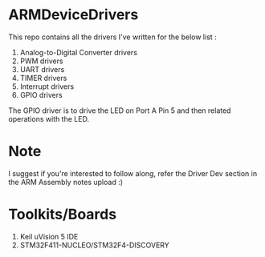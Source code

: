 # ARMDeviceDrivers


This repo contains all the drivers I've written for the below list :

1) Analog-to-Digital Converter drivers
2) PWM drivers 
3) UART drivers 
4) TIMER drivers
5) Interrupt drivers
6) GPIO drivers


The GPIO driver is to drive the LED on Port A Pin 5 and then related operations with the LED.

# Note

I suggest if you're interested to follow along, refer the Driver Dev section in the ARM Assembly notes upload :)


# Toolkits/Boards 

1) Keil uVision 5 IDE
2) STM32F411-NUCLEO/STM32F4-DISCOVERY

